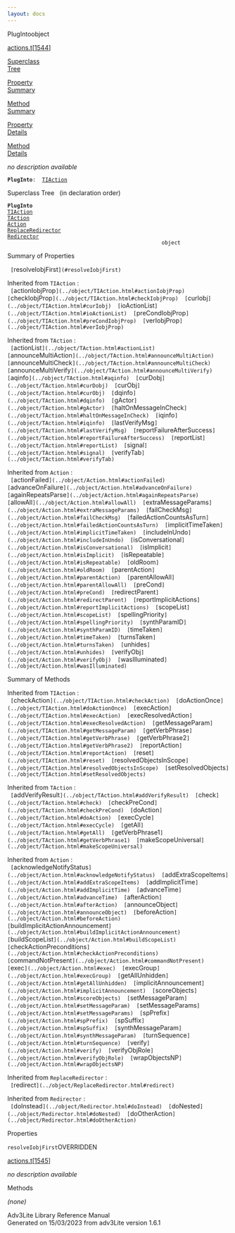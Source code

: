 ```yaml
---
layout: docs
---
```

<span class="title">PlugInto</span><span class="type">object</span>

[actions.t](../file/actions.t.html)\[[1544](../source/actions.t.html#1544)\]

[Superclass  
Tree](#_SuperClassTree_)

[Property  
Summary](#_PropSummary_)

[Method  
Summary](#_MethodSummary_)

[Property  
Details](#_Properties_)

[Method  
Details](#_Methods_)

<div class="fdesc">

*no description available*

**`PlugInto`**` :   `[`TIAction`](../object/TIAction.html)

</div>

<span id="_SuperClassTree_"></span>

<div class="mjhd">

<span class="hdln">Superclass Tree</span>   (in declaration order)

</div>

**`PlugInto`**  
[`TIAction`](../object/TIAction.html)  
[`TAction`](../object/TAction.html)  
[`Action`](../object/Action.html)  
[`ReplaceRedirector`](../object/ReplaceRedirector.html)  
[`Redirector`](../object/Redirector.html)  
`                                                 object`  
<span id="_PropSummary_"></span>

<div class="mjhd">

<span class="hdln">Summary of Properties</span>  

</div>

` [`resolveIobjFirst`](#resolveIobjFirst)  `

Inherited from `TIAction` :  
` [`actionIobjProp`](../object/TIAction.html#actionIobjProp)  [`checkIobjProp`](../object/TIAction.html#checkIobjProp)  [`curIobj`](../object/TIAction.html#curIobj)  [`ioActionList`](../object/TIAction.html#ioActionList)  [`preCondIobjProp`](../object/TIAction.html#preCondIobjProp)  [`verIobjProp`](../object/TIAction.html#verIobjProp)  `

Inherited from `TAction` :  
` [`actionList`](../object/TAction.html#actionList)  [`announceMultiAction`](../object/TAction.html#announceMultiAction)  [`announceMultiCheck`](../object/TAction.html#announceMultiCheck)  [`announceMultiVerify`](../object/TAction.html#announceMultiVerify)  [`aqinfo`](../object/TAction.html#aqinfo)  [`curDobj`](../object/TAction.html#curDobj)  [`curObj`](../object/TAction.html#curObj)  [`dqinfo`](../object/TAction.html#dqinfo)  [`gActor`](../object/TAction.html#gActor)  [`haltOnMessageInCheck`](../object/TAction.html#haltOnMessageInCheck)  [`iqinfo`](../object/TAction.html#iqinfo)  [`lastVerifyMsg`](../object/TAction.html#lastVerifyMsg)  [`reportFailureAfterSuccess`](../object/TAction.html#reportFailureAfterSuccess)  [`reportList`](../object/TAction.html#reportList)  [`signal`](../object/TAction.html#signal)  [`verifyTab`](../object/TAction.html#verifyTab)  `

Inherited from `Action` :  
` [`actionFailed`](../object/Action.html#actionFailed)  [`advanceOnFailure`](../object/Action.html#advanceOnFailure)  [`againRepeatsParse`](../object/Action.html#againRepeatsParse)  [`allowAll`](../object/Action.html#allowAll)  [`extraMessageParams`](../object/Action.html#extraMessageParams)  [`failCheckMsg`](../object/Action.html#failCheckMsg)  [`failedActionCountsAsTurn`](../object/Action.html#failedActionCountsAsTurn)  [`implicitTimeTaken`](../object/Action.html#implicitTimeTaken)  [`includeInUndo`](../object/Action.html#includeInUndo)  [`isConversational`](../object/Action.html#isConversational)  [`isImplicit`](../object/Action.html#isImplicit)  [`isRepeatable`](../object/Action.html#isRepeatable)  [`oldRoom`](../object/Action.html#oldRoom)  [`parentAction`](../object/Action.html#parentAction)  [`parentAllowAll`](../object/Action.html#parentAllowAll)  [`preCond`](../object/Action.html#preCond)  [`redirectParent`](../object/Action.html#redirectParent)  [`reportImplicitActions`](../object/Action.html#reportImplicitActions)  [`scopeList`](../object/Action.html#scopeList)  [`spellingPriority`](../object/Action.html#spellingPriority)  [`synthParamID`](../object/Action.html#synthParamID)  [`timeTaken`](../object/Action.html#timeTaken)  [`turnsTaken`](../object/Action.html#turnsTaken)  [`unhides`](../object/Action.html#unhides)  [`verifyObj`](../object/Action.html#verifyObj)  [`wasIlluminated`](../object/Action.html#wasIlluminated)  `





<span id="_MethodSummary_"></span>

<div class="mjhd">

<span class="hdln">Summary of Methods</span>  

</div>



Inherited from `TIAction` :  
` [`checkAction`](../object/TIAction.html#checkAction)  [`doActionOnce`](../object/TIAction.html#doActionOnce)  [`execAction`](../object/TIAction.html#execAction)  [`execResolvedAction`](../object/TIAction.html#execResolvedAction)  [`getMessageParam`](../object/TIAction.html#getMessageParam)  [`getVerbPhrase`](../object/TIAction.html#getVerbPhrase)  [`getVerbPhrase2`](../object/TIAction.html#getVerbPhrase2)  [`reportAction`](../object/TIAction.html#reportAction)  [`reset`](../object/TIAction.html#reset)  [`resolvedObjectsInScope`](../object/TIAction.html#resolvedObjectsInScope)  [`setResolvedObjects`](../object/TIAction.html#setResolvedObjects)  `

Inherited from `TAction` :  
` [`addVerifyResult`](../object/TAction.html#addVerifyResult)  [`check`](../object/TAction.html#check)  [`checkPreCond`](../object/TAction.html#checkPreCond)  [`doAction`](../object/TAction.html#doAction)  [`execCycle`](../object/TAction.html#execCycle)  [`getAll`](../object/TAction.html#getAll)  [`getVerbPhrase1`](../object/TAction.html#getVerbPhrase1)  [`makeScopeUniversal`](../object/TAction.html#makeScopeUniversal)  `

Inherited from `Action` :  
` [`acknowledgeNotifyStatus`](../object/Action.html#acknowledgeNotifyStatus)  [`addExtraScopeItems`](../object/Action.html#addExtraScopeItems)  [`addImplicitTime`](../object/Action.html#addImplicitTime)  [`advanceTime`](../object/Action.html#advanceTime)  [`afterAction`](../object/Action.html#afterAction)  [`announceObject`](../object/Action.html#announceObject)  [`beforeAction`](../object/Action.html#beforeAction)  [`buildImplicitActionAnnouncement`](../object/Action.html#buildImplicitActionAnnouncement)  [`buildScopeList`](../object/Action.html#buildScopeList)  [`checkActionPreconditions`](../object/Action.html#checkActionPreconditions)  [`commandNotPresent`](../object/Action.html#commandNotPresent)  [`exec`](../object/Action.html#exec)  [`execGroup`](../object/Action.html#execGroup)  [`getAllUnhidden`](../object/Action.html#getAllUnhidden)  [`implicitAnnouncement`](../object/Action.html#implicitAnnouncement)  [`scoreObjects`](../object/Action.html#scoreObjects)  [`setMessageParam`](../object/Action.html#setMessageParam)  [`setMessageParams`](../object/Action.html#setMessageParams)  [`spPrefix`](../object/Action.html#spPrefix)  [`spSuffix`](../object/Action.html#spSuffix)  [`synthMessageParam`](../object/Action.html#synthMessageParam)  [`turnSequence`](../object/Action.html#turnSequence)  [`verify`](../object/Action.html#verify)  [`verifyObjRole`](../object/Action.html#verifyObjRole)  [`wrapObjectsNP`](../object/Action.html#wrapObjectsNP)  `

Inherited from `ReplaceRedirector` :  
` [`redirect`](../object/ReplaceRedirector.html#redirect)  `

Inherited from `Redirector` :  
` [`doInstead`](../object/Redirector.html#doInstead)  [`doNested`](../object/Redirector.html#doNested)  [`doOtherAction`](../object/Redirector.html#doOtherAction)  `

<span id="_Properties_"></span>

<div class="mjhd">

<span class="hdln">Properties</span>  

</div>

<span id="resolveIobjFirst"></span>

`resolveIobjFirst`<span class="rem">OVERRIDDEN</span>

[actions.t](../file/actions.t.html)\[[1545](../source/actions.t.html#1545)\]

<div class="desc">

*no description available*

</div>

<span id="_Methods_"></span>

<div class="mjhd">

<span class="hdln">Methods</span>  

</div>

*(none)*

<div class="ftr">

Adv3Lite Library Reference Manual  
Generated on 15/03/2023 from adv3Lite version 1.6.1

</div>
